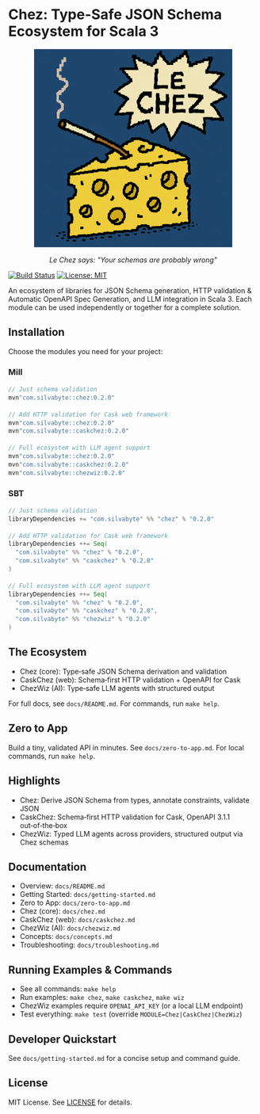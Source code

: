 # Chez: Type-Safe JSON Schema Ecosystem for Scala 3

<div align="center">
  <img src="assets/lechez.png" alt="Le Chez - The smoking cheese that judges your schemas" width="400">
  
  *Le Chez says: "Your schemas are probably wrong"*
</div>

[![Build Status](https://img.shields.io/badge/build-passing-brightgreen.svg)](https://github.com/silvabyte/scalaschemaz)
[![License: MIT](https://img.shields.io/badge/License-MIT-yellow.svg)](https://opensource.org/licenses/MIT)

An ecosystem of libraries for JSON Schema generation, HTTP validation & Automatic OpenAPI Spec Generation, and LLM integration in Scala 3. Each module can be used independently or together for a complete solution.

## Installation

Choose the modules you need for your project:

### Mill

```scala
// Just schema validation
mvn"com.silvabyte::chez:0.2.0"

// Add HTTP validation for Cask web framework
mvn"com.silvabyte::chez:0.2.0"
mvn"com.silvabyte::caskchez:0.2.0"

// Full ecosystem with LLM agent support
mvn"com.silvabyte::chez:0.2.0"
mvn"com.silvabyte::caskchez:0.2.0"
mvn"com.silvabyte::chezwiz:0.2.0"
```

### SBT

```scala
// Just schema validation
libraryDependencies += "com.silvabyte" %% "chez" % "0.2.0"

// Add HTTP validation for Cask web framework
libraryDependencies ++= Seq(
  "com.silvabyte" %% "chez" % "0.2.0",
  "com.silvabyte" %% "caskchez" % "0.2.0"
)

// Full ecosystem with LLM agent support
libraryDependencies ++= Seq(
  "com.silvabyte" %% "chez" % "0.2.0",
  "com.silvabyte" %% "caskchez" % "0.2.0",
  "com.silvabyte" %% "chezwiz" % "0.2.0"
)
```

## The Ecosystem

- Chez (core): Type‑safe JSON Schema derivation and validation
- CaskChez (web): Schema‑first HTTP validation + OpenAPI for Cask
- ChezWiz (AI): Type‑safe LLM agents with structured output

For full docs, see `docs/README.md`. For commands, run `make help`.

## Zero to App

Build a tiny, validated API in minutes. See `docs/zero-to-app.md`.
For local commands, run `make help`.

 

## Highlights

- Chez: Derive JSON Schema from types, annotate constraints, validate JSON
- CaskChez: Schema‑first HTTP validation for Cask, OpenAPI 3.1.1 out‑of‑the‑box
- ChezWiz: Typed LLM agents across providers, structured output via Chez schemas

## Documentation

- Overview: `docs/README.md`
- Getting Started: `docs/getting-started.md`
- Zero to App: `docs/zero-to-app.md`
- Chez (core): `docs/chez.md`
- CaskChez (web): `docs/caskchez.md`
- ChezWiz (AI): `docs/chezwiz.md`
- Concepts: `docs/concepts.md`
- Troubleshooting: `docs/troubleshooting.md`

## Running Examples & Commands

- See all commands: `make help`
- Run examples: `make chez`, `make caskchez`, `make wiz`
- ChezWiz examples require `OPENAI_API_KEY` (or a local LLM endpoint)
- Test everything: `make test` (override `MODULE=Chez|CaskChez|ChezWiz`)

## Developer Quickstart

See `docs/getting-started.md` for a concise setup and command guide.

## License

MIT License. See [LICENSE](LICENSE) for details.
